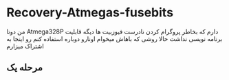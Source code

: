 # Recovery-Atmegas-fusebits
من دوتا Atmega328P دارم که بخاطر پروگرام کردن نادرست فیوزبیت ها دیگه قابلیت برنامه نویسی نداشت
حالا روشی که باهاش میخوام اونارو دوباره استفاده کنم رو اینجا به اشتراک میزارم
## مرحله یک
